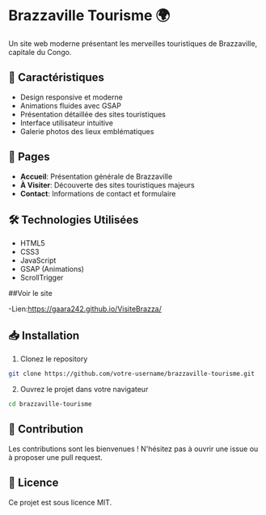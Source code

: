 # Brazzaville Tourisme 🌍

Un site web moderne présentant les merveilles touristiques de Brazzaville, capitale du Congo.

## 🌟 Caractéristiques

- Design responsive et moderne
- Animations fluides avec GSAP
- Présentation détaillée des sites touristiques
- Interface utilisateur intuitive
- Galerie photos des lieux emblématiques

## 📱 Pages

- **Accueil**: Présentation générale de Brazzaville
- **À Visiter**: Découverte des sites touristiques majeurs
- **Contact**: Informations de contact et formulaire

## 🛠 Technologies Utilisées

- HTML5
- CSS3
- JavaScript
- GSAP (Animations)
- ScrollTrigger

##Voir le site

-Lien:https://gaara242.github.io/VisiteBrazza/

## 📥 Installation

1. Clonez le repository
```bash
git clone https://github.com/votre-username/brazzaville-tourisme.git
```

2. Ouvrez le projet dans votre navigateur
```bash
cd brazzaville-tourisme
```

## 🤝 Contribution

Les contributions sont les bienvenues ! N'hésitez pas à ouvrir une issue ou à proposer une pull request.

## 📝 Licence

Ce projet est sous licence MIT.
